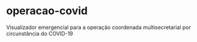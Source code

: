 # operacao-covid
Visualizador emergencial para a operação coordenada multisecretarial por circunstância do COVID-19
